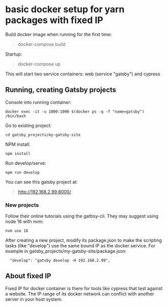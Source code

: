 # basic docker setup for yarn packages with fixed IP


Build docker image when running for the first time:
>docker-compose build

Startup:
>docker-compose up

This will start two service containers: web (service "gatsby") and cypress


## Running, creating Gatsby projects

Console into running container:

    docker exec -it -u 1000:1000 $(docker ps -q -f "name=gatsby") /bin/bash

Go to existing project:

    cd gatsby_projects/my-gatsby-site

NPM install:

    npm install

Run develop/serve:

    npm run develop

You can see this gatsby project at:
>http://192.168.2.99:8000/


### New projects

Follow their online tutorials using the gatbsy-cli. They may suggest using node 16 with nvm:

    nvm use 16

After creating a new project, modify its package.json to make the scripting tasks (like "develop") use the same bound IP as the docker service. For example in gatsby_projects/my-gatsby-site/package.json:

      "develop": "gatsby develop -H 192.168.2.99",



## About fixed IP
Fixed IP for docker container is there for tools like cypress that test against a website.  The IP range of its docker network can conflict with another server in your host system.
